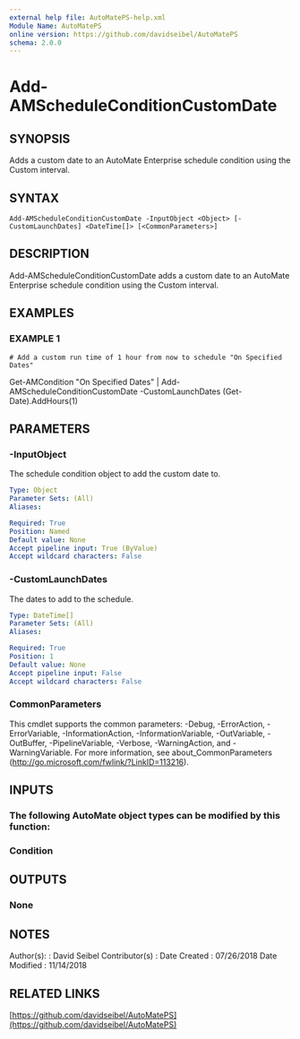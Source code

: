 ```yaml
---
external help file: AutoMatePS-help.xml
Module Name: AutoMatePS
online version: https://github.com/davidseibel/AutoMatePS
schema: 2.0.0
---
```


# Add-AMScheduleConditionCustomDate

## SYNOPSIS
Adds a custom date to an AutoMate Enterprise schedule condition using the Custom interval.

## SYNTAX

```
Add-AMScheduleConditionCustomDate -InputObject <Object> [-CustomLaunchDates] <DateTime[]> [<CommonParameters>]
```

## DESCRIPTION
Add-AMScheduleConditionCustomDate adds a custom date to an AutoMate Enterprise schedule condition using the Custom interval.

## EXAMPLES

### EXAMPLE 1
```
# Add a custom run time of 1 hour from now to schedule "On Specified Dates"
```

Get-AMCondition "On Specified Dates" | Add-AMScheduleConditionCustomDate -CustomLaunchDates (Get-Date).AddHours(1)

## PARAMETERS

### -InputObject
The schedule condition object to add the custom date to.

```yaml
Type: Object
Parameter Sets: (All)
Aliases:

Required: True
Position: Named
Default value: None
Accept pipeline input: True (ByValue)
Accept wildcard characters: False
```

### -CustomLaunchDates
The dates to add to the schedule.

```yaml
Type: DateTime[]
Parameter Sets: (All)
Aliases:

Required: True
Position: 1
Default value: None
Accept pipeline input: False
Accept wildcard characters: False
```

### CommonParameters
This cmdlet supports the common parameters: -Debug, -ErrorAction, -ErrorVariable, -InformationAction, -InformationVariable, -OutVariable, -OutBuffer, -PipelineVariable, -Verbose, -WarningAction, and -WarningVariable.
For more information, see about_CommonParameters (http://go.microsoft.com/fwlink/?LinkID=113216).

## INPUTS

### The following AutoMate object types can be modified by this function:
### Condition
## OUTPUTS

### None
## NOTES
Author(s):     : David Seibel
Contributor(s) :
Date Created   : 07/26/2018
Date Modified  : 11/14/2018

## RELATED LINKS

[https://github.com/davidseibel/AutoMatePS](https://github.com/davidseibel/AutoMatePS)

